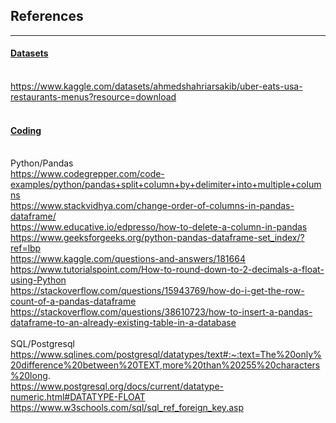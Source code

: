 ## References
<hr>

#### <u>Datasets</u>
<br>https://www.kaggle.com/datasets/ahmedshahriarsakib/uber-eats-usa-restaurants-menus?resource=download
<br>
<br>
#### <u>Coding</u>
<br>Python/Pandas
<br>https://www.codegrepper.com/code-examples/python/pandas+split+column+by+delimiter+into+multiple+columns
<br>https://www.stackvidhya.com/change-order-of-columns-in-pandas-dataframe/
<br>https://www.educative.io/edpresso/how-to-delete-a-column-in-pandas
<br>https://www.geeksforgeeks.org/python-pandas-dataframe-set_index/?ref=lbp
<br>https://www.kaggle.com/questions-and-answers/181664 
<br>https://www.tutorialspoint.com/How-to-round-down-to-2-decimals-a-float-using-Python
<br>https://stackoverflow.com/questions/15943769/how-do-i-get-the-row-count-of-a-pandas-dataframe 
<br>https://stackoverflow.com/questions/38610723/how-to-insert-a-pandas-dataframe-to-an-already-existing-table-in-a-database 
<br>
<br>SQL/Postgresql
<br>https://www.sqlines.com/postgresql/datatypes/text#:~:text=The%20only%20difference%20between%20TEXT,more%20than%20255%20characters%20long.
<br>https://www.postgresql.org/docs/current/datatype-numeric.html#DATATYPE-FLOAT
<br>https://www.w3schools.com/sql/sql_ref_foreign_key.asp